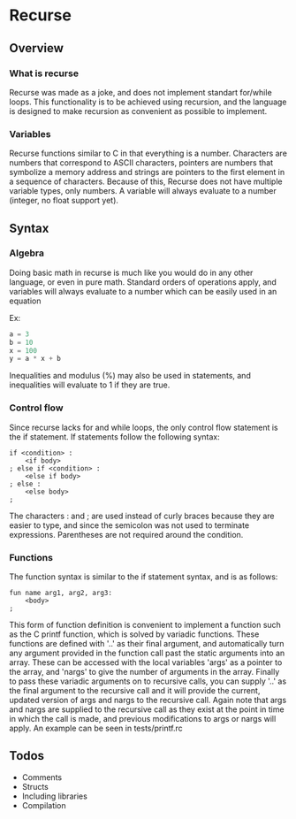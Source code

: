 # Recurse
## Overview
### What is recurse
Recurse was made as a joke, and does not implement standart for/while loops. This functionality is to be achieved using recursion, and the language is designed to make recursion as convenient as possible to implement.

### Variables
Recurse functions similar to C in that everything is a number. Characters are numbers that correspond to ASCII characters, pointers are numbers that symbolize a memory address and strings are pointers to the first element in a sequence of characters. Because of this, Recurse does not have multiple variable types, only numbers. A variable will always evaluate to a number (integer, no float support yet). 

## Syntax
### Algebra
Doing basic math in recurse is much like you would do in any other language, or even in pure math. Standard orders of operations apply, and variables will always evaluate to a number which can be easily used in an equation

Ex:
```Python
a = 3
b = 10
x = 100
y = a * x + b
```

Inequalities and modulus (%) may also be used in statements, and inequalities will evaluate to 1 if they are true.

### Control flow
Since recurse lacks for and while loops, the only control flow statement is the if statement. If statements follow the following syntax:
```
if <condition> :
    <if body>
; else if <condition> :
    <else if body>
; else :
    <else body>
;
```
The characters : and ; are used instead of curly braces because they are easier to type, and since the semicolon was not used to terminate expressions. Parentheses are not required around the condition.

### Functions
The function syntax is similar to the if statement syntax, and is as follows:
```
fun name arg1, arg2, arg3:
    <body>
;
```
This form of function definition is convenient to implement a function such as the C printf function, which is solved by variadic functions. These functions are defined with '..' as their final argument, and automatically turn any argument provided in the function call past the static arguments into an array. These can be accessed with the local variables 'args' as a pointer to the array, and 'nargs' to give the number of arguments in the array. Finally to pass these variadic arguments on to recursive calls, you can supply '..' as the final argument to the recursive call and it will provide the current, updated version of args and nargs to the recursive call. Again note that args and nargs are supplied to the recursive call as they exist at the point in time in which the call is made, and previous modifications to args or nargs will apply. An example can be seen in tests/printf.rc

## Todos
- Comments
- Structs
- Including libraries
- Compilation